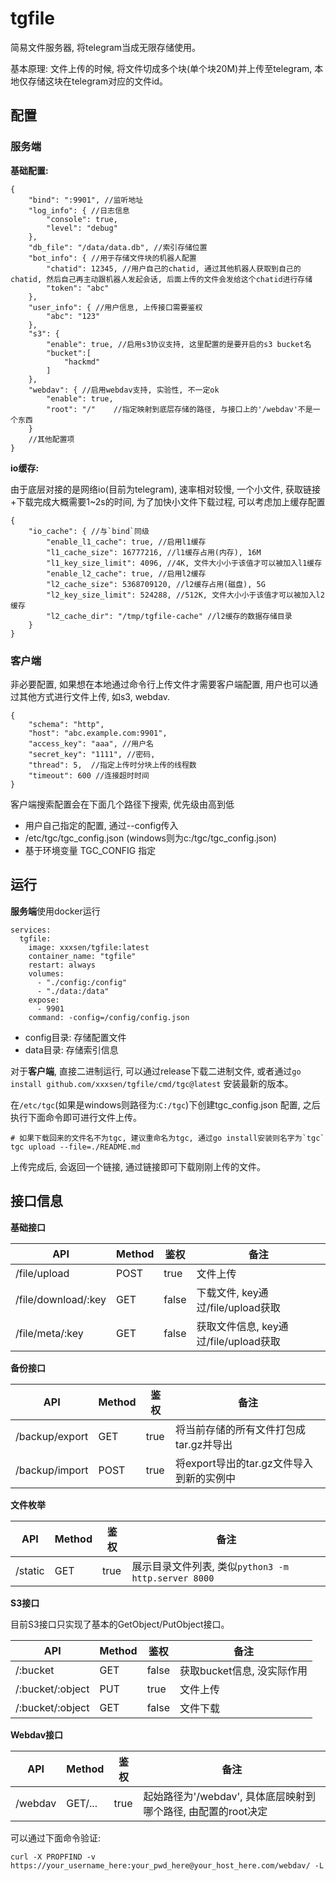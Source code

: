 tgfile
===

简易文件服务器, 将telegram当成无限存储使用。

基本原理: 文件上传的时候, 将文件切成多个块(单个块20M)并上传至telegram, 本地仅存储这块在telegram对应的文件id。

## 配置

### 服务端

**基础配置:**

```jsonc
{
	"bind": ":9901", //监听地址
	"log_info": { //日志信息
		"console": true,
		"level": "debug"
	},
	"db_file": "/data/data.db", //索引存储位置
	"bot_info": { //用于存储文件块的机器人配置
		"chatid": 12345, //用户自己的chatid, 通过其他机器人获取到自己的chatid, 然后自己再主动跟机器人发起会话, 后面上传的文件会发给这个chatid进行存储 
		"token": "abc"
	},
	"user_info": { //用户信息, 上传接口需要鉴权
		"abc": "123"
	},
	"s3": {
		"enable": true, //启用s3协议支持, 这里配置的是要开启的s3 bucket名
		"bucket":[ 
			"hackmd"
		]
	},
	"webdav": { //启用webdav支持, 实验性, 不一定ok
		"enable": true,
		"root": "/"    //指定映射到底层存储的路径, 与接口上的'/webdav'不是一个东西
	}
	//其他配置项
}
```

**io缓存:**

由于底层对接的是网络io(目前为telegram), 速率相对较慢, 一个小文件, 获取链接+下载完成大概需要1~2s的时间, 为了加快小文件下载过程, 可以考虑加上缓存配置

```jsonc
{ 
    "io_cache": { //与`bind`同级
        "enable_l1_cache": true, //启用l1缓存
        "l1_cache_size": 16777216, //l1缓存占用(内存), 16M
        "l1_key_size_limit": 4096, //4K, 文件大小小于该值才可以被加入l1缓存
        "enable_l2_cache": true, //启用l2缓存
        "l2_cache_size": 5368709120, //l2缓存占用(磁盘), 5G
        "l2_key_size_limit": 524288, //512K, 文件大小小于该值才可以被加入l2缓存
        "l2_cache_dir": "/tmp/tgfile-cache" //l2缓存的数据存储目录
    }
}
```

### 客户端

非必要配置, 如果想在本地通过命令行上传文件才需要客户端配置, 用户也可以通过其他方式进行文件上传, 如s3, webdav.

```jsonc
{
    "schema": "http",
    "host": "abc.example.com:9901", 
    "access_key": "aaa", //用户名
    "secret_key": "1111", //密码,
    "thread": 5,  //指定上传时分块上传的线程数
    "timeout": 600 //连接超时时间
}
```

客户端搜索配置会在下面几个路径下搜索, 优先级由高到低

- 用户自己指定的配置, 通过--config传入
- /etc/tgc/tgc_config.json (windows则为c:/tgc/tgc_config.json)
- 基于环境变量 TGC_CONFIG 指定

## 运行

**服务端**使用docker运行

```
services:
  tgfile:
    image: xxxsen/tgfile:latest
    container_name: "tgfile"
    restart: always
    volumes:
      - "./config:/config"
      - "./data:/data"
    expose:
      - 9901
    command: -config=/config/config.json
```

- config目录: 存储配置文件
- data目录: 存储索引信息

对于**客户端**, 直接二进制运行, 可以通过release下载二进制文件, 或者通过`go install github.com/xxxsen/tgfile/cmd/tgc@latest` 安装最新的版本。

在`/etc/tgc`(如果是windows则路径为:`C:/tgc`)下创建tgc_config.json 配置, 之后执行下面命令即可进行文件上传。

```shell
# 如果下载回来的文件名不为tgc, 建议重命名为tgc, 通过go install安装则名字为`tgc`
tgc upload --file=./README.md
```

上传完成后, 会返回一个链接, 通过链接即可下载刚刚上传的文件。

## 接口信息

**基础接口**

|API|Method|鉴权|备注|
|---|---|---|---|
|/file/upload|POST|true|文件上传|
|/file/download/:key|GET|false|下载文件, key通过/file/upload获取|
|/file/meta/:key|GET|false|获取文件信息, key通过/file/upload获取|

**备份接口**

|API|Method|鉴权|备注|
|---|---|---|---|
|/backup/export|GET|true|将当前存储的所有文件打包成tar.gz并导出|
|/backup/import|POST|true|将export导出的tar.gz文件导入到新的实例中|

**文件枚举**

|API|Method|鉴权|备注|
|---|---|---|---|
|/static|GET|true|展示目录文件列表, 类似`python3 -m http.server 8000`|

**S3接口**

目前S3接口只实现了基本的GetObject/PutObject接口。

|API|Method|鉴权|备注|
|---|---|---|---|
|/:bucket|GET|false|获取bucket信息, 没实际作用|
|/:bucket/:object|PUT|true|文件上传|
|/:bucket/:object|GET|false|文件下载|

**Webdav接口**

|API|Method|鉴权|备注|
|---|---|---|---|
|/webdav|GET/...|true|起始路径为'/webdav', 具体底层映射到哪个路径, 由配置的root决定|

可以通过下面命令验证:
```shell
curl -X PROPFIND -v https://your_username_here:your_pwd_here@your_host_here.com/webdav/ -L
```
